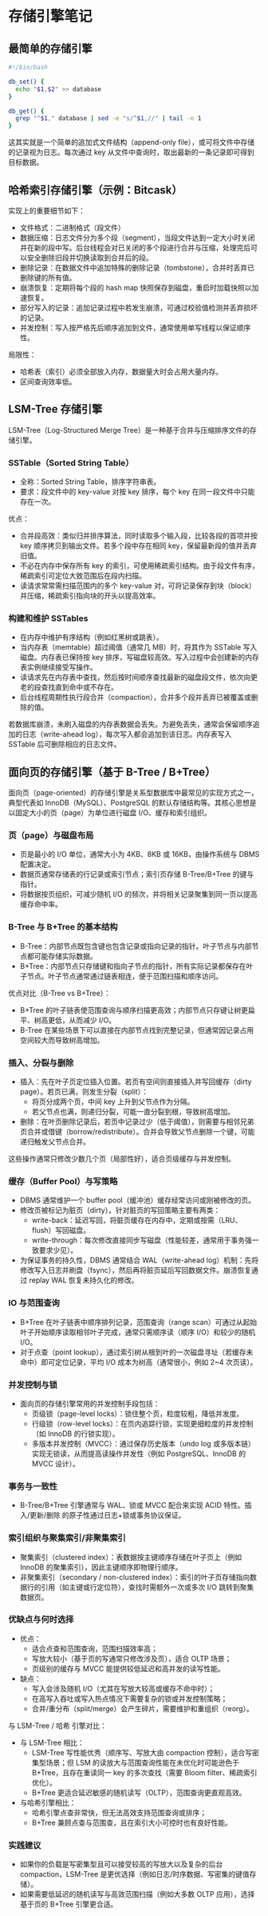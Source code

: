 # 存储引擎笔记

## 最简单的存储引擎

```bash
#!/bin/bash

db_set() {
  echo "$1,$2" >> database
}

db_get() {
  grep "^$1," database | sed -e "s/^$1,//" | tail -n 1
}
```

这其实就是一个简单的追加式文件结构（append-only file），或可将文件中存储的记录视为日志。每次通过 key 从文件中查询时，取出最新的一条记录即可得到目标数据。


## 哈希索引存储引擎（示例：Bitcask）

实现上的重要细节如下：

* 文件格式：二进制格式（段文件）
* 数据压缩：日志文件分为多个段（segment），当段文件达到一定大小时关闭并在新的段中写。后台线程会对已关闭的多个段进行合并与压缩，处理完后可以安全删除旧段并切换读取到合并后的段。
* 删除记录：在数据文件中追加特殊的删除记录（tombstone），合并时丢弃已删除键的所有值。
* 崩溃恢复：定期将每个段的 hash map 快照保存到磁盘，重启时加载快照以加速恢复。
* 部分写入的记录：追加记录过程中若发生崩溃，可通过校验值检测并丢弃损坏的记录。
* 并发控制：写入按严格先后顺序追加到文件，通常使用单写线程以保证顺序性。

局限性：

* 哈希表（索引）必须全部放入内存，数据量大时会占用大量内存。
* 区间查询效率低。


## LSM-Tree 存储引擎

LSM-Tree（Log-Structured Merge Tree）是一种基于合并与压缩排序文件的存储引擎。

### SSTable（Sorted String Table）

* 全称：Sorted String Table，排序字符串表。
* 要求：段文件中的 key-value 对按 key 排序，每个 key 在同一段文件中只能存在一次。

优点：

* 合并段高效：类似归并排序算法，同时读取多个输入段，比较各段的首项并按 key 顺序拷贝到输出文件。若多个段中存在相同 key，保留最新段的值并丢弃旧值。
* 不必在内存中保存所有 key 的索引，可使用稀疏索引结构。由于段文件有序，稀疏索引可定位大致范围后在段内扫描。
* 读请求常常需扫描范围内的多个 key-value 对，可将记录保存到块（block）并压缩，稀疏索引指向块的开头以提高效率。


### 构建和维护 SSTables

* 在内存中维护有序结构（例如红黑树或跳表）。
* 当内存表（memtable）超过阈值（通常几 MB）时，将其作为 SSTable 写入磁盘。内存表已保持按 key 排序，写磁盘较高效。写入过程中会创建新的内存表实例继续接受写操作。
* 读请求先在内存表中查找，然后按时间顺序查找最新的磁盘段文件，依次向更老的段查找直到命中或不存在。
* 后台线程周期性执行段合并（compaction），合并多个段并丢弃已被覆盖或删除的值。

若数据库崩溃，未刷入磁盘的内存表数据会丢失。为避免丢失，通常会保留顺序追加的日志（write-ahead log），每次写入都会追加到该日志。内存表写入 SSTable 后可删除相应的日志文件。

## 面向页的存储引擎（基于 B-Tree / B+Tree）

面向页（page-oriented）的存储引擎是关系型数据库中最常见的实现方式之一，典型代表如 InnoDB（MySQL）、PostgreSQL 的默认存储结构等。其核心思想是以固定大小的页（page）为单位进行磁盘 I/O、缓存和索引组织。

### 页（page）与磁盘布局

- 页是最小的 I/O 单位，通常大小为 4KB、8KB 或 16KB，由操作系统与 DBMS 配置决定。
- 数据页通常存储表的行记录或索引节点；索引页存储 B-Tree/B+Tree 的键与指针。
- 将数据按页组织，可减少随机 I/O 的频次，并将相关记录聚集到同一页以提高缓存命中率。

### B-Tree 与 B+Tree 的基本结构

- B-Tree：内部节点既包含键也包含记录或指向记录的指针。叶子节点与内部节点都可能存储实际数据。
- B+Tree：内部节点只存储键和指向子节点的指针，所有实际记录都保存在叶子节点。叶子节点通常通过链表相连，便于范围扫描和顺序访问。

优点对比（B-Tree vs B+Tree）：

- B+Tree 的叶子链表使范围查询与顺序扫描更高效；内部节点只存键让树更扁平、树高更低，从而减少 I/O。
- B-Tree 在某些场景下可以直接在内部节点找到完整记录，但通常因记录占用空间较大而导致树高增加。

### 插入、分裂与删除

- 插入：先在叶子页定位插入位置。若页有空间则直接插入并写回缓存（dirty page）。若页已满，则发生分裂（split）：
  - 将页分成两个页，中间 key 上升到父节点作为分隔。
  - 若父节点也满，则递归分裂，可能一直分裂到根，导致树高增加。
- 删除：在叶页删除记录后，若页中记录过少（低于阈值），则需要与相邻兄弟页合并或借键（borrow/redistribute）。合并会导致父节点删除一个键，可能递归触发父节点合并。

这些操作通常只修改少数几个页（局部性好），适合页级缓存与并发控制。

### 缓存（Buffer Pool）与写策略

- DBMS 通常维护一个 buffer pool（缓冲池）缓存经常访问或刚被修改的页。
- 修改页被标记为脏页（dirty）。针对脏页的写回策略主要有两类：
  - write-back：延迟写回，将脏页缓存在内存中，定期或按需（LRU、flush）写回磁盘。
  - write-through：每次修改直接同步写磁盘（性能较差，通常用于事务强一致要求少见）。
- 为保证事务的持久性，DBMS 通常结合 WAL（write-ahead log）机制：先将修改写入日志并刷盘（fsync），然后再将脏页延后写回数据文件。崩溃恢复通过 replay WAL 恢复未持久化的修改。

### IO 与范围查询

- B+Tree 在叶子链表中顺序排列记录，范围查询（range scan）可通过从起始叶子开始顺序读取相邻叶子完成，通常只需顺序读（顺序 I/O）和较少的随机 I/O。
- 对于点查（point lookup），通过索引树从根到叶的一次磁盘寻址（若缓存未命中）即可定位记录，平均 I/O 成本为树高（通常很小，例如 2~4 次页读）。

### 并发控制与锁

- 面向页的存储引擎常用的并发控制手段包括：
  - 页级锁（page-level locks）：锁住整个页，粒度较粗，降低并发度。
  - 行级锁（row-level locks）：在页内追踪行锁，实现更细粒度的并发控制（如 InnoDB 的行锁实现）。
  - 多版本并发控制（MVCC）：通过保存历史版本（undo log 或多版本链）实现无锁读，从而提高读操作并发性（例如 PostgreSQL、InnoDB 的 MVCC 设计）。

### 事务与一致性

- B-Tree/B+Tree 引擎通常与 WAL、锁或 MVCC 配合来实现 ACID 特性。插入/更新/删除 的原子性通过日志+锁或事务协议保证。

### 索引组织与聚集索引/非聚集索引

- 聚集索引（clustered index）：表数据按主键顺序存储在叶子页上（例如 InnoDB 的聚集索引），因此主键顺序即物理行顺序。
- 非聚集索引（secondary / non-clustered index）：索引的叶子页存储指向数据行的引用（如主键或行定位符），查找时需额外一次或多次 I/O 跳转到聚集数据页。

### 优缺点与何时选择

- 优点：
  - 适合点查和范围查询，范围扫描效率高；
  - 写放大较小（基于页的写通常只修改涉及页），适合 OLTP 场景；
  - 页级别的缓存与 MVCC 能提供较低延迟和高并发的读写性能。
- 缺点：
  - 写入会涉及随机 I/O（尤其在写放大较高或缓存不命中时）；
  - 在高写入吞吐或写入热点情况下需要复杂的锁或并发控制策略；
  - 合并/重分布（split/merge）会产生碎片，需要维护和重组织（reorg）。

与 LSM-Tree / 哈希 引擎对比：

- 与 LSM-Tree 相比：
  - LSM-Tree 写性能优秀（顺序写、写放大由 compaction 控制），适合写密集型场景；但 LSM 的读放大与范围查询性能在未优化时可能逊色于 B+Tree，且存在重读同一 key 的多次查找（需要 Bloom filter、稀疏索引优化）。
  - B+Tree 更适合延迟敏感的随机读写（OLTP），范围查询更直观高效。
- 与哈希引擎相比：
  - 哈希引擎点查非常快，但无法高效支持范围查询或排序；
  - B+Tree 兼顾点查与范围查，且在索引大小可控时也有良好性能。

### 实践建议

- 如果你的负载是写密集型且可以接受较高的写放大以及复杂的后台 compaction，LSM-Tree 是更优选择（例如日志/时序数据、写密集的键值存储）。
- 如果需要低延迟的随机读写与高效范围扫描（例如大多数 OLTP 应用），选择基于页的 B+Tree 引擎更合适。

